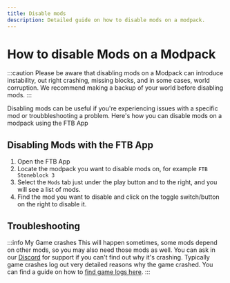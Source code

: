```yaml
---
title: Disable mods
description: Detailed guide on how to disable mods on a modpack.
---
```


# How to disable Mods on a Modpack

:::caution
Please be aware that disabling mods on a Modpack can introduce instability, out right crashing, missing blocks, and in some cases, world corruption. We recommend making a backup of your world before disabling mods.
:::

Disabling mods can be useful if you're experiencing issues with a specific mod or troubbleshooting a problem. Here's how you can disable mods on a modpack using the FTB App

## Disabling Mods with the FTB App

1. Open the FTB App
2. Locate the modpack you want to disable mods on, for example `FTB Stoneblock 3`
3. Select the `Mods` tab just under the play button and to the right, and you will see a list of mods.
4. Find the mod you want to disable and click on the toggle switch/button on the right to disable it.

## Troubleshooting

:::info My Game crashes
This will happen sometimes, some mods depend on other mods, so you may also need those mods as well. You can ask in our [Discord](https://go.ftb.team/discord) for support if you can't find out why it's crashing. Typically game crashes log out very detailed reasons why the game crashed. You can find a guide on how to [find game logs here](./instance-logs).
:::
